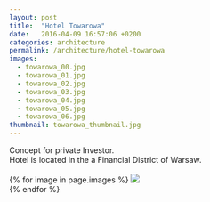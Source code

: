 ```yaml
---
layout: post
title:  "Hotel Towarowa"
date:   2016-04-09 16:57:06 +0200
categories: architecture
permalink: /architecture/hotel-towarowa
images:
  - towarowa_00.jpg
  - towarowa_01.jpg
  - towarowa_02.jpg
  - towarowa_03.jpg
  - towarowa_04.jpg
  - towarowa_05.jpg
  - towarowa_06.jpg
thumbnail: towarowa_thumbnail.jpg
---
```

Concept for private Investor.<br />
Hotel is located in the a Financial District of Warsaw.
<br />
<br />
{% for image in page.images %}
  <img rel="nofollow" class="image-full" src="/assets/architecture/hotel-towarowa/{{ image }}"/>
  <br />
{% endfor %}
